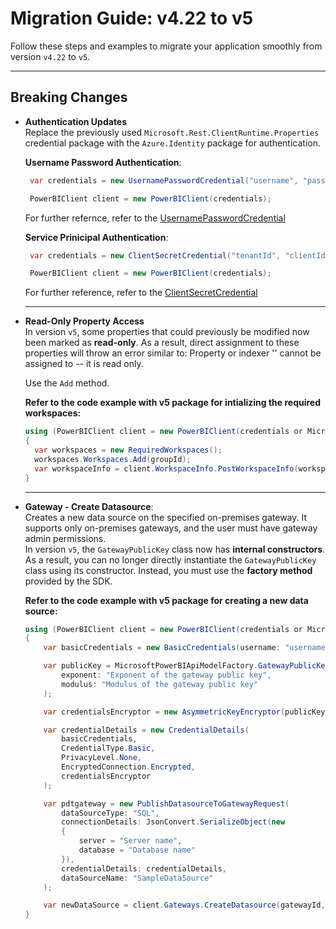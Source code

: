 # Migration Guide: v4.22 to v5

Follow these steps and examples to migrate your application smoothly from version `v4.22` to `v5`.

---

## Breaking Changes
- **Authentication Updates**  
Replace the previously used `Microsoft.Rest.ClientRuntime.Properties` credential package with the `Azure.Identity` package for authentication.

   **Username Password Authentication**:
   ```C#
    var credentials = new UsernamePasswordCredential("username", "password", "tenantID", "ClientId");

    PowerBIClient client = new PowerBIClient(credentials);
   ```
   For further refernce, refer to the [UsernamePasswordCredential](https://learn.microsoft.com/en-us/dotnet/api/azure.identity.usernamepasswordcredential?view=azure-dotnet)  

   **Service Prinicipal Authentication**:
   ```C#
    var credentials = new ClientSecretCredential("tenantId", "clientId", "clientSecret");

    PowerBIClient client = new PowerBIClient(credentials);
   ```
   For further reference, refer to the [ClientSecretCredential](https://learn.microsoft.com/en-us/dotnet/api/azure.identity.clientsecretcredential?view=azure-dotnet)  
   ___
- **Read-Only Property Access**  
In version `v5`, some properties that could previously be modified now been marked as **read-only**. As a result, direct assignment to these properties will throw an error similar to:
Property or indexer '<Property>' cannot be assigned to -- it is read only.  

  Use the `Add` method.  

   **Refer to the code example with v5 package for intializing the required workspaces:**
   ```C#
   using (PowerBIClient client = new PowerBIClient(credentials or Microsoft Entra Access Token))
   {
     var workspaces = new RequiredWorkspaces();
     workspaces.Workspaces.Add(groupId);
     var workspaceInfo = client.WorkspaceInfo.PostWorkspaceInfo(workspaces);
   }
   ```
   ___
-  **Gateway - Create Datasource**:  
    Creates a new data source on the specified on-premises gateway. It supports only on-premises gateways, and the user must have gateway admin permissions.  
    In version `v5`, the `GatewayPublicKey` class now has **internal constructors**. As a result, you can no longer directly instantiate the `GatewayPublicKey` class using its constructor. Instead, you must use the **factory method** provided by the SDK.  

    **Refer to the code example with v5 package for creating a new data source:**

    ```C#
    using (PowerBIClient client = new PowerBIClient(credentials or Microsoft Entra Access Token))
    {
        var basicCredentials = new BasicCredentials(username: "username", password: "password");

        var publicKey = MicrosoftPowerBIApiModelFactory.GatewayPublicKey(
            exponent: "Exponent of the gateway public key",
            modulus: "Modulus of the gateway public key"
        );

        var credentialsEncryptor = new AsymmetricKeyEncryptor(publicKey);

        var credentialDetails = new CredentialDetails(
            basicCredentials,
            CredentialType.Basic,
            PrivacyLevel.None,
            EncryptedConnection.Encrypted,
            credentialsEncryptor
        );

        var pdtgateway = new PublishDatasourceToGatewayRequest(
            dataSourceType: "SQL",
            connectionDetails: JsonConvert.SerializeObject(new
            {
                server = "Server name",
                database = "Database name"
            }),
            credentialDetails: credentialDetails,
            dataSourceName: "SampleDataSource"
        );

        var newDataSource = client.Gateways.CreateDatasource(gatewayId, pdtgateway);
    }
    ```

